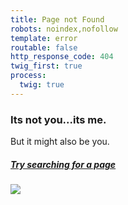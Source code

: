```yaml
---
title: Page not Found
robots: noindex,nofollow
template: error
routable: false
http_response_code: 404
twig_first: true
process:
  twig: true
---
```


<!-- {{ 'PLUGIN_ERROR.ERROR_MESSAGE'|t }} -->
<h3>Its not you...its me.</h3> 
<p>But it might also be you.</p> 
<h5><a href="/search">Try searching for a page</a></h5>
<img src='/images/3/e/9/3/8/3e9386cfa45f7fd23bc6da31b6321597cf303360-robot-video.jpeg'>